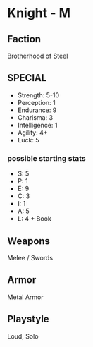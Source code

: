 # Knight - M

## Faction

Brotherhood of Steel

## SPECIAL

- Strength: 5-10
- Perception: 1
- Endurance: 9
- Charisma: 3
- Intelligence: 1
- Agility: 4+
- Luck: 5

### possible starting stats

- S: 5
- P: 1
- E: 9
- C: 3
- I: 1
- A: 5
- L: 4 + Book

## Weapons

Melee / Swords

## Armor

Metal Armor

## Playstyle

Loud, Solo
